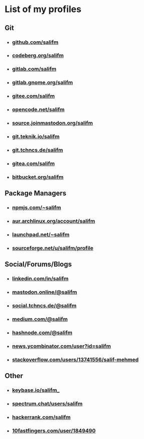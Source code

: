 # List of my profiles

## Git

* ### [github.com/salifm](https://github.com/salifm)
* ### [codeberg.org/salifm](https://codeberg.org/salifm)
* ### [gitlab.com/salifm](https://gitlab.com/salifm)
* ### [gitlab.gnome.org/salifm](https://gitlab.gnome.org/salifm)
* ### [gitee.com/salifm](https://gitee.com/salifm)
* ### [opencode.net/salifm](https://www.opencode.net/salifm)
* ### [source.joinmastodon.org/salifm](https://source.joinmastodon.org/salifm)
* ### [git.teknik.io/salifm](https://git.teknik.io/salifm)
* ### [git.tchncs.de/salifm](https://git.tchncs.de/salifm)
* ### [gitea.com/salifm](https://gitea.com/salifm)
* ### [bitbucket.org/salifm](https://bitbucket.org/salifm)

## Package Managers

* ### [npmjs.com/~salifm](https://www.npmjs.com/~salifm)
* ### [aur.archlinux.org/account/salifm](https://aur.archlinux.org/account/salifm)
* ### [launchpad.net/~salifm](https://launchpad.net/~salifm)
* ### [sourceforge.net/u/salifm/profile](https://sourceforge.net/u/salifm/profile)

## Social/Forums/Blogs

* ### [linkedin.com/in/salifm](https://www.linkedin.com/in/salifm)
* ### [mastodon.online/@salifm](https://mastodon.online/@salifm)
* ### [social.tchncs.de/@salifm](https://social.tchncs.de/@salifm)
* ### [medium.com/@salifm](https://medium.com/@salifm)
* ### [hashnode.com/@salifm](https://hashnode.com/@salifm)
* ### [news.ycombinator.com/user?id=salifm](https://news.ycombinator.com/user?id=salifm)
* ### [stackoverflow.com/users/13741556/salif-mehmed](https://stackoverflow.com/users/13741556/salif-mehmed)

## Other

* ### [keybase.io/salifm_](https://keybase.io/salifm_)
* ### [spectrum.chat/users/salifm](https://spectrum.chat/users/salifm?tab=posts)
* ### [hackerrank.com/salifm](https://www.hackerrank.com/salifm)
* ### [10fastfingers.com/user/1849490](https://10fastfingers.com/user/1849490)
